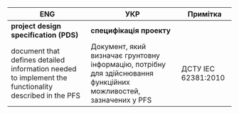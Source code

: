 | ENG                                                          | УКР                                                          | Примітка            |
| ------------------------------------------------------------ | ------------------------------------------------------------ | ------------------- |
| **project design specification (PDS)**                       | **специфікація проекту**                                     |                     |
| document that defines detailed information needed to implement the functionality described in the PFS | Документ, який визначає грунтовну інформацію, потрібну для здійснювання функційних можливостей, зазначених у PFS | ДСТУ ІЕС 62381:2010 |

